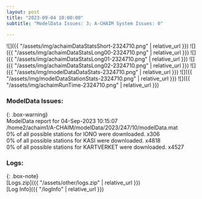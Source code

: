 ```yaml
---
layout: post
title: "2023-09-04 10:00:00"
subtitle: "ModelData Issues: 3; A-CHAIM System Issues: 0"

---
```


![]({{ "/assets/img/achaimDataStatsShort-2324710.png" | relative_url }})
![]({{ "/assets/img/achaimDataStatsLong00-2324710.png" | relative_url }})
![]({{ "/assets/img/achaimDataStatsLong01-2324710.png" | relative_url }})
![]({{ "/assets/img/achaimDataStatsLong02-2324710.png" | relative_url }})
![]({{ "/assets/img/modelDataDataStats-2324710.png" | relative_url }})
![]({{ "/assets/img/modelDataStationStats-2324710.png" | relative_url }})
![]({{ "/assets/img/achaimRunTime-2324710.png" | relative_url }})


### ModelData Issues:  
  
{: .box-warning}  
 ModelData report for 04-Sep-2023 10:15:07   
 /home2/achaim1/A-CHAIM/modelData/2023/247/10/modelData.mat   
 0% of all possible stations for IONO were downloaded. x306   
 0% of all possible stations for KASI were downloaded. x4818   
 0% of all possible stations for KARTVERKET were downloaded. x4527   
  


### Logs:  
  
{: .box-note}  
[Logs.zip]({{ "/assets/other/logs.zip" | relative_url }})  
[Log Info]({{ "/logInfo" | relative_url }})  
